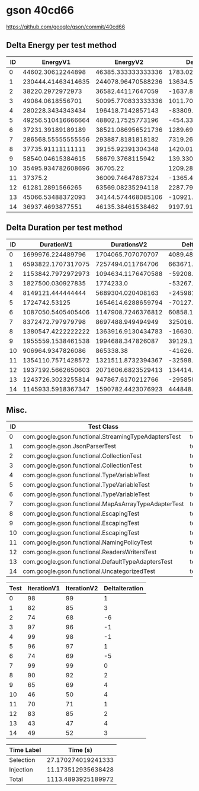 # gson 40cd66


https://github.com/google/gson/commit/40cd66



## Delta Energy per test method


| ID | EnergyV1 | EnergyV2 | DeltaEnergy | σ |
| --- | --- | --- | --- | --- |
| 0 | 44602.30612244898 | 46385.333333333336 | 1783.0272108843565 | 13396.731227421056 | 14581.765492171613 |
| 1 | 230444.41463414635 | 244078.96470588236 | 13634.550071736012 | 471393.9200722903 | 474981.27730421117 |
| 2 | 38220.2972972973 | 36582.44117647059 | -1637.8561208267129 | 8196.311622242752 | 3779.101948963197 |
| 3 | 49084.0618556701 | 50095.770833333336 | 1011.7089776632347 | 20084.993205326944 | 27215.80727700632 |
| 4 | 280228.3434343434 | 196418.7142857143 | -83809.62914862912 | 524721.5273722452 | 421701.12218252406 |
| 5 | 49256.510416666664 | 48802.17525773196 | -454.3351589347076 | 22666.803288342 | 17493.9506628442 |
| 6 | 37231.39189189189 | 38521.086956521736 | 1289.6950646298428 | 3573.4430660667795 | 7345.62541755617 |
| 7 | 286568.55555555556 | 293887.8181818182 | 7319.2626262626145 | 478523.5438150538 | 482215.0436430032 |
| 8 | 37735.91111111111 | 39155.92391304348 | 1420.0128019323674 | 8036.906793930174 | 8030.312440769952 |
| 9 | 58540.04615384615 | 58679.3768115942 | 139.3306577480471 | 50143.285002520766 | 44237.87167158844 |
| 10 | 35495.934782608696 | 36705.22 | 1209.2852173913052 | 4482.3486293322985 | 4303.733064631217 |
| 11 | 37375.2 | 36009.74647887324 | -1365.4535211267576 | 7136.263002840792 | 5293.016982855568 |
| 12 | 61281.2891566265 | 63569.08235294118 | 2287.7931963146766 | 45461.31641045837 | 75612.66782587531 |
| 13 | 45066.53488372093 | 34144.574468085106 | -10921.960415635825 | 47897.48958724675 | 3721.842713042119 |
| 14 | 36937.4693877551 | 46135.38461538462 | 9197.915227629514 | 5666.447662001807 | 51742.347006086085 |

## Delta Duration per test method


| ID | DurationV1 | DurationsV2 | DeltaDuration |
| --- | --- | --- | --- |
| 0 | 1699976.224489796 | 1704065.707070707 | 4089.4825809111353 |
| 1 | 6593822.1707317075 | 7257494.011764706 | 663671.8410329986 |
| 2 | 1153842.7972972973 | 1094634.1176470588 | -59208.67965023848 |
| 3 | 1827500.030927835 | 1774233.0 | -53267.03092783503 |
| 4 | 8149121.444444444 | 5689304.020408163 | -2459817.424036281 |
| 5 | 1724742.53125 | 1654614.6288659794 | -70127.90238402062 |
| 6 | 1087050.5405405406 | 1147908.7246376812 | 60858.18409714056 |
| 7 | 8372472.797979798 | 8697488.949494949 | 325016.15151515044 |
| 8 | 1380547.4222222222 | 1363916.9130434783 | -16630.50917874393 |
| 9 | 1955559.1538461538 | 1994688.347826087 | 39129.19397993316 |
| 10 | 906964.9347826086 | 865338.38 | -41626.55478260864 |
| 11 | 1354110.7571428572 | 1321511.8732394367 | -32598.88390342053 |
| 12 | 1937192.5662650603 | 2071606.6823529413 | 134414.11608788092 |
| 13 | 1243726.3023255814 | 947867.6170212766 | -295858.6853043048 |
| 14 | 1145933.5918367347 | 1590782.4423076923 | 444848.8504709576 |

## Misc.

| ID | Test Class | Test Method |
| --- | --- | --- |
| 0 | com.google.gson.functional.StreamingTypeAdaptersTest | testNullSafe |
| 1 | com.google.gson.JsonParserTest | testReadWriteTwoObjects |
| 2 | com.google.gson.functional.CollectionTest | testFieldIsArrayList |
| 3 | com.google.gson.functional.CollectionTest | testWildcardCollectionField |
| 4 | com.google.gson.functional.TypeVariableTest | testAdvancedTypeVariables |
| 5 | com.google.gson.functional.TypeVariableTest | testTypeVariablesViaTypeParameter |
| 6 | com.google.gson.functional.TypeVariableTest | testBasicTypeVariables |
| 7 | com.google.gson.functional.MapAsArrayTypeAdapterTest | testSerializeComplexMapWithTypeAdapter |
| 8 | com.google.gson.functional.EscapingTest | testGsonAcceptsEscapedAndNonEscapedJsonDeserialization |
| 9 | com.google.gson.functional.EscapingTest | testEscapingObjectFields |
| 10 | com.google.gson.functional.EscapingTest | testGsonDoubleDeserialization |
| 11 | com.google.gson.functional.NamingPolicyTest | testComplexFieldNameStrategy |
| 12 | com.google.gson.functional.ReadersWritersTest | testReadWriteTwoObjects |
| 13 | com.google.gson.functional.DefaultTypeAdaptersTest | testBitSetDeserialization |
| 14 | com.google.gson.functional.UncategorizedTest | testGsonInstanceReusableForSerializationAndDeserialization |




| Test | IterationV1 | IterationV2 | DeltaIteration |
| --- | --- | --- | --- |
| 0 | 98 | 99 | 1 |
| 1 | 82 | 85 | 3 |
| 2 | 74 | 68 | -6 |
| 3 | 97 | 96 | -1 |
| 4 | 99 | 98 | -1 |
| 5 | 96 | 97 | 1 |
| 6 | 74 | 69 | -5 |
| 7 | 99 | 99 | 0 |
| 8 | 90 | 92 | 2 |
| 9 | 65 | 69 | 4 |
| 10 | 46 | 50 | 4 |
| 11 | 70 | 71 | 1 |
| 12 | 83 | 85 | 2 |
| 13 | 43 | 47 | 4 |
| 14 | 49 | 52 | 3 |



| Time Label | Time (s) |
| --- | --- |
| Selection | 27.170274019241333 |
| Injection | 11.173512935638428 |
| Total | 1113.4893925189972 |


